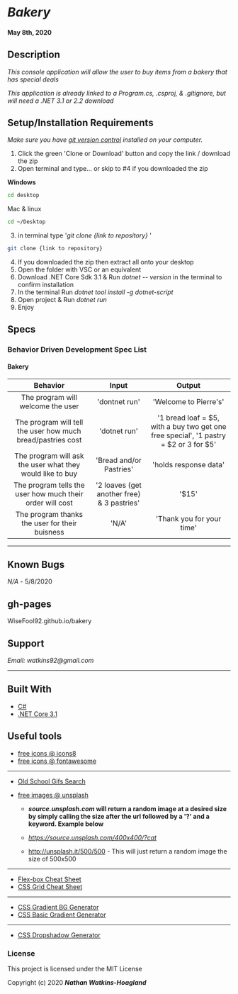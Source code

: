 # _Bakery_

#### May 8th, 2020

## Description

_This console application will allow the user to buy items from a bakery that has special deals_

_This application is already linked to a Program.cs, .csproj, & .gitignore, but will need a .NET 3.1 or 2.2 download_

## Setup/Installation Requirements

_Make sure you have [git version control](https://git-scm.com/downloads) installed on your computer._

1. Click the green 'Clone or Download' button and copy the link / download the zip
2. Open terminal and type... or skip to #4 if you downloaded the zip

**Windows**

```sh
cd desktop
```

Mac & linux

```sh
cd ~/Desktop
```

3.  in terminal type '_git clone {link to repository}_ '

```sh
git clone {link to repository}
```
4. If you downloaded the zip then extract all onto your desktop
5. Open the folder with VSC or an equivalent
6. Download .NET Core Sdk 3.1 & Run _dotnet -- version_ in the terminal to confirm installation
7. In the terminal Run _dotnet tool install -g dotnet-script_
8. Open project & Run _dotnet run_
9. Enjoy

## Specs

### Behavior Driven Development Spec List
#### Bakery
|                          Behavior                          | Input  | Output  |
| :--------------------------------------------------------: | :----: | :-----: |
| The program will welcome the user | 'dontnet run' | 'Welcome to Pierre's'  |
| The program will tell the user how much bread/pastries cost | 'dotnet run' | '1 bread loaf = $5, with a buy two get one free special', '1 pastry = $2 or 3 for $5' |
| The program will ask the user what they would like to buy | 'Bread and/or Pastries' | 'holds response data' |
| The program tells the user how much their order will cost | '2 loaves (get another free) & 3 pastries' | '$15' |
| The program thanks the user for their buisness | 'N/A' | 'Thank you for your time' |

---
## Known Bugs

_N/A_ - 5/8/2020

## gh-pages

WiseFool92.github.io/bakery

## Support

_Email: watkins92@gmail.com_

---
## Built With

- [C#](https://docs.microsoft.com/en-us/dotnet/csharp/)
- [.NET Core 3.1](https://dotnet.microsoft.com/download/dotnet-core/3.1)

## Useful tools

- [free icons @ icons8](https://icons8.com/)
- [free icons @ fontawesome](https://fontawesome.com/)

---

- [Old School Gifs Search](https://gifcities.org/)
- [free images @ unsplash](https://unsplash.com/)

  - **_source.unsplash.com_ will return a random image at a desired size by simply calling the size after the url followed by a '?' and a keyword. Example below**

  - _https://source.unsplash.com/400x400/?cat_
  - http://unsplash.it/500/500 - This will just return a random image the size of 500x500

---

- [Flex-box Cheat Sheet](http://yoksel.github.io/flex-cheatsheet/)
- [CSS Grid Cheat Sheet](http://grid.malven.co/)

---

- [CSS Gradient BG Generator](https://mycolor.space/gradient)
- [CSS Basic Gradient Generator](https://cssgradient.io/)

---

- [CSS Dropshadow Generator](https://cssgenerator.org/box-shadow-css-generator.html)

### License

This project is licensed under the MIT License

Copyright (c) 2020 **_Nathan Watkins-Hoagland_**
